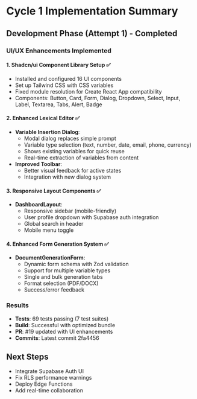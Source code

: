# Cycle 1 Implementation Summary

## Development Phase (Attempt 1) - Completed

### UI/UX Enhancements Implemented

#### 1. Shadcn/ui Component Library Setup ✅
- Installed and configured 16 UI components
- Set up Tailwind CSS with CSS variables  
- Fixed module resolution for Create React App compatibility
- Components: Button, Card, Form, Dialog, Dropdown, Select, Input, Label, Textarea, Tabs, Alert, Badge

#### 2. Enhanced Lexical Editor ✅
- **Variable Insertion Dialog**:
  - Modal dialog replaces simple prompt
  - Variable type selection (text, number, date, email, phone, currency)
  - Shows existing variables for quick reuse
  - Real-time extraction of variables from content
- **Improved Toolbar**:
  - Better visual feedback for active states
  - Integration with new dialog system

#### 3. Responsive Layout Components ✅  
- **DashboardLayout**:
  - Responsive sidebar (mobile-friendly)
  - User profile dropdown with Supabase auth integration
  - Global search in header
  - Mobile menu toggle

#### 4. Enhanced Form Generation System ✅
- **DocumentGenerationForm**:
  - Dynamic form schema with Zod validation
  - Support for multiple variable types
  - Single and bulk generation tabs
  - Format selection (PDF/DOCX)
  - Success/error feedback

### Results
- **Tests**: 69 tests passing (7 test suites)
- **Build**: Successful with optimized bundle
- **PR**: #19 updated with UI enhancements
- **Commits**: Latest commit 2fa4456

<!-- FEATURES_STATUS: PARTIAL_COMPLETE -->

## Next Steps
- Integrate Supabase Auth UI
- Fix RLS performance warnings  
- Deploy Edge Functions
- Add real-time collaboration
